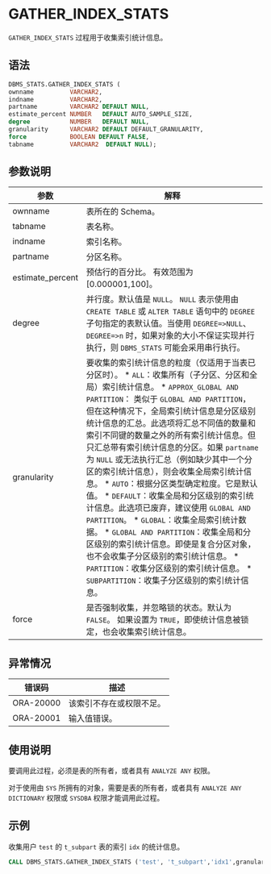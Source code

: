 GATHER_INDEX_STATS 
=======================================

`GATHER_INDEX_STATS` 过程用于收集索引统计信息。

语法 
-----------------------

```sql
DBMS_STATS.GATHER_INDEX_STATS (
ownname          VARCHAR2, 
indname          VARCHAR2, 
partname         VARCHAR2 DEFAULT NULL,
estimate_percent NUMBER   DEFAULT AUTO_SAMPLE_SIZE,
degree           NUMBER   DEFAULT NULL,
granularity      VARCHAR2 DEFAULT DEFAULT_GRANULARITY,
force            BOOLEAN DEFAULT FALSE,
tabname          VARCHAR2  DEFAULT NULL);
```



参数说明 
-------------------------



|        参数        |                                                                                                                                                                                                                                                                                                                                                                                                                          解释                                                                                                                                                                                                                                                                                                                                                                                                                           |
|------------------|-------------------------------------------------------------------------------------------------------------------------------------------------------------------------------------------------------------------------------------------------------------------------------------------------------------------------------------------------------------------------------------------------------------------------------------------------------------------------------------------------------------------------------------------------------------------------------------------------------------------------------------------------------------------------------------------------------------------------------------------------------------------------------------------------------------------------------------------------------|
| ownname          | 表所在的 Schema。                                                                                                                                                                                                                                                                                                                                                                                                                                                                                                                                                                                                                                                                                                                                                                                                                                          |
| tabname          | 表名称。                                                                                                                                                                                                                                                                                                                                                                                                                                                                                                                                                                                                                                                                                                                                                                                                                                                  |
| indname          | 索引名称。                                                                                                                                                                                                                                                                                                                                                                                                                                                                                                                                                                                                                                                                                                                                                                                                                                                 |
| partname         | 分区名称。                                                                                                                                                                                                                                                                                                                                                                                                                                                                                                                                                                                                                                                                                                                                                                                                                                                 |
| estimate_percent | 预估行的百分比。 有效范围为 \[0.000001,100\]。                                                                                                                                                                                                                                                                                                                                                                                                                                                                                                                                                                                                                                                                                                                                                                                                      |
| degree           | 并行度。默认值是 `NULL`。  `NULL` 表示使用由 `CREATE TABLE` 或 `ALTER TABLE` 语句中的 `DEGREE` 子句指定的表默认值。当使用 `DEGREE=>NULL`、`DEGREE=>n` 时，如果对象的大小不保证实现并行执行，则 `DBMS_STATS` 可能会采用串行执行。                                                                                                                                                                                                                                                                                                                                                                                                                                                                                                                                                                                                                                                                     |
| granularity      | 要收集的索引统计信息的粒度（仅适用于当表已分区时）。 * `ALL`：收集所有（子分区、分区和全局）索引统计信息。   * `APPROX_GLOBAL AND PARTITION`： 类似于 `GLOBAL AND PARTITION`，但在这种情况下，全局索引统计信息是分区级别统计信息的汇总。此选项将汇总不同值的数量和索引不同键的数量之外的所有索引统计信息。但只汇总带有索引统计信息的分区。如果 `partname` 为 `NULL` 或无法执行汇总（例如缺少其中一个分区的索引统计信息），则会收集全局索引统计信息。   * `AUTO`：根据分区类型确定粒度。它是默认值。   * `DEFAULT`：收集全局和分区级别的索引统计信息。此选项已废弃，建议使用 `GLOBAL AND PARTITION`。   * `GLOBAL`：收集全局索引统计数据。   * `GLOBAL AND PARTITION`：收集全局和分区级别的索引统计信息。即使是复合分区对象，也不会收集子分区级别的索引统计信息。   * `PARTITION`：收集分区级别的索引统计信息。   * `SUBPARTITION`：收集子分区级别的索引统计信息。    |
| force            | 是否强制收集，并忽略锁的状态。默认为 `FALSE`。 如果设置为 `TRUE`，即使统计信息被锁定，也会收集索引统计信息。                                                                                                                                                                                                                                                                                                                                                                                                                                                                                                                                                                                                                                                                                                                                                                        |



异常情况 
-------------------------



|    错误码    |      描述      |
|-----------|--------------|
| ORA-20000 | 该索引不存在或权限不足。 |
| ORA-20001 | 输入值错误。       |



使用说明 
-------------------------

要调用此过程，必须是表的所有者，或者具有 `ANALYZE ANY` 权限。

对于使用由 `SYS` 所拥有的对象，需要是表的所有者，或者具有 `ANALYZE ANY DICTIONARY` 权限或 `SYSDBA` 权限才能调用此过程。

示例 
-----------------------

收集用户 `test` 的 `t_subpart` 表的索引 `idx` 的统计信息。

```sql
CALL DBMS_STATS.GATHER_INDEX_STATS ('test', 't_subpart','idx1',granularity=>'ALL', degree=>4);
```



